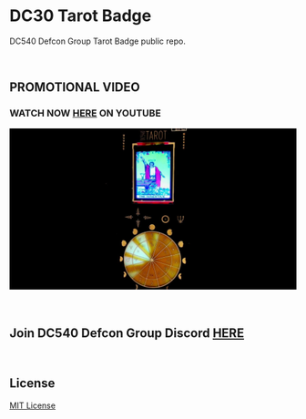 # DC30 Tarot Badge
DC540 Defcon Group Tarot Badge public repo.

<br>

## PROMOTIONAL VIDEO
### WATCH NOW [HERE](https://youtu.be/l6vM9SNLcsQ) ON YOUTUBE
![image](https://github.com/DC540-Nova/DC30-Tarot-Badge/blob/main/Tarot%20Badge.jpg?raw=true)

<br>

## Join DC540 Defcon Group Discord [HERE](https://discord.gg/TC9V9RCr5U)

<br>

## License
[MIT License](https://raw.githubusercontent.com/DC540-Nova/DC30-Tarot-Badge/main/LICENSE)
